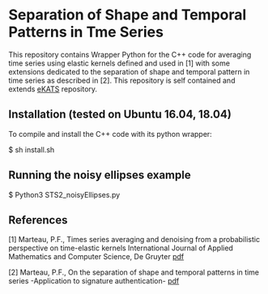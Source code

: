# Separation of Shape and Temporal Patterns in Tme Series

This repository contains Wrapper Python for the C++ code for averaging time series using elastic kernels defined and used in [1] with some extensions dedicated to the separation of shape and temporal pattern in time series as described in [2]. 
This repository is self contained and extends [eKATS](https://github.com/pfmarteau/eKATS) repository.

## Installation (tested on Ubuntu 16.04, 18.04)

To compile and install the C++ code with its python wrapper:

$ sh install.sh

## Running the noisy ellipses example

$ Python3 STS2_noisyEllipses.py


## References

[1] Marteau, P.F., Times series averaging and denoising from a probabilistic perspective on time-elastic kernels International Journal of Applied Mathematics and Computer Science, De Gruyter [pdf](https://arxiv.org/abs/1611.09194)

[2] Marteau, P.F., On the separation of shape and temporal patterns in time series -Application to signature authentication-  [pdf](https://arxiv.org/abs/1911.09360)
